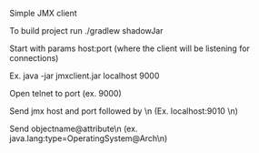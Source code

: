 Simple JMX client

To build project run ./gradlew shadowJar

Start with params host:port (where the client will be listening for connections)

Ex. java -jar jmxclient.jar localhost 9000

Open telnet to port (ex. 9000)

Send jmx host and port followed by \n (Ex. localhost:9010 \n)

Send objectname@attribute\n (ex. java.lang:type=OperatingSystem@Arch\n)